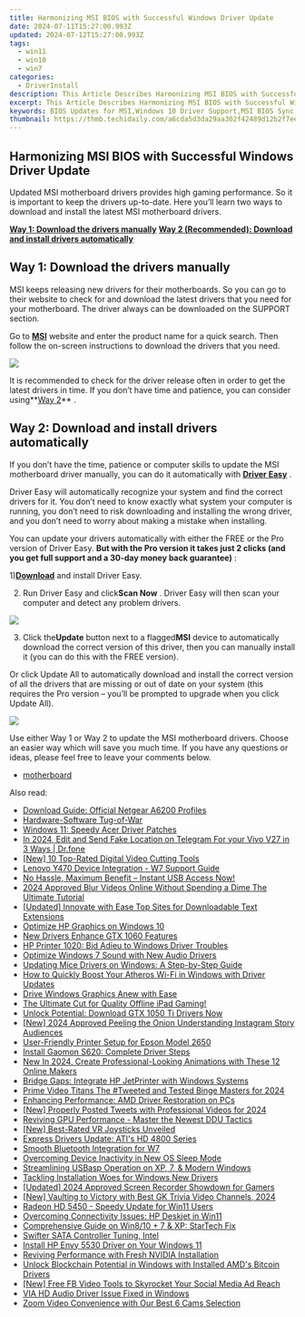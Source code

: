 ```yaml
---
title: Harmonizing MSI BIOS with Successful Windows Driver Update
date: 2024-07-11T15:27:00.993Z
updated: 2024-07-12T15:27:00.993Z
tags:
  - win11
  - win10
  - win7
categories:
  - DriverInstall
description: This Article Describes Harmonizing MSI BIOS with Successful Windows Driver Update
excerpt: This Article Describes Harmonizing MSI BIOS with Successful Windows Driver Update
keywords: BIOS Updates for MSI,Windows 10 Driver Support,MSI BIOS Sync,Windows Driver Update Guide,Successful PC Updates,Compatible BIOS with Windows Drivers,Optimize MSI and Windows 10 Integration
thumbnail: https://thmb.techidaily.com/a6cda5d3da29aa302f42489d12b2f7ee98a977d6c686fb1e190a7cb786bdcbab.jpg
---
```


## Harmonizing MSI BIOS with Successful Windows Driver Update

 Updated MSI motherboard drivers provides high gaming performance. So it is important to keep the drivers up-to-date. Here you’ll learn two ways to download and install the latest MSI motherboard drivers.

**[Way 1: Download the drivers manually](#way1)**
**[Way 2 (Recommended): Download and install drivers automatically](#way2)**

## Way 1: Download the drivers manually

 MSI keeps releasing new drivers for their motherboards. So you can go to their website to check for and download the latest drivers that you need for your motherboard. The driver always can be downloaded on the SUPPORT section.

 Go to [**MSI**](https://us.msi.com/support/) website and enter the product name for a quick search. Then follow the on-screen instructions to download the drivers that you need.

![](https://images.drivereasy.com/wp-content/uploads/2017/05/img_59265d4b05f3d.jpg)

 It is recommended to check for the driver release often in order to get the latest drivers in time. If you don’t have time and patience, you can consider using**[Way 2](#way2)** .

## Way 2: Download and install drivers automatically

 If you don’t have the time, patience or computer skills to update the MSI motherboard driver manually, you can do it automatically with **[Driver Easy](https://tools.techidaily.com/drivereasy/download/)**  .

 Driver Easy will automatically recognize your system and find the correct drivers for it. You don’t need to know exactly what system your computer is running, you don’t need to risk downloading and installing the wrong driver, and you don’t need to worry about making a mistake when installing.

 You can update your drivers automatically with either the FREE or the Pro version of Driver Easy. **But with the Pro version it takes just 2 clicks (and you get full support and a 30-day money back guarantee)** :

 1)[**Download**](https://tools.techidaily.com/drivereasy/download/) and install Driver Easy.

 2) Run Driver Easy and click**Scan Now** . Driver Easy will then scan your computer and detect any problem drivers.

![](https://images.drivereasy.com/wp-content/uploads/2017/05/img_592677832d340.png)

 3) Click the**Update** button next to a flagged**MSI** device to automatically download the correct version of this driver, then you can manually install it (you can do this with the FREE version).

 Or click Update All to automatically download and install the correct version of all the drivers that are missing or out of date on your system (this requires the Pro version – you’ll be prompted to upgrade when you click Update All).

![](https://images.drivereasy.com/wp-content/uploads/2017/05/img_5926793a79791.jpg)

 Use either Way 1 or Way 2 to update the MSI motherboard drivers. Choose an easier way which will save you much time. If you have any questions or ideas, please feel free to leave your comments below.

* [motherboard](https://store.drivereasy.com/order/cart.php?PRODS=4731822&QTY=1&AFFILIATE=108875)

<ins class="adsbygoogle"
     style="display:block"
     data-ad-format="autorelaxed"
     data-ad-client="ca-pub-7571918770474297"
     data-ad-slot="1223367746"></ins>



<ins class="adsbygoogle"
     style="display:block"
     data-ad-client="ca-pub-7571918770474297"
     data-ad-slot="8358498916"
     data-ad-format="auto"
     data-full-width-responsive="true"></ins>



<span class="atpl-alsoreadstyle">Also read:</span>
<div><ul>
<li><a href="https://driver-install.techidaily.com/download-guide-official-netgear-a6200-profiles/"><u>Download Guide: Official Netgear A6200 Profiles</u></a></li>
<li><a href="https://driver-install.techidaily.com/hardware-software-tug-of-war/"><u>Hardware-Software Tug-of-War</u></a></li>
<li><a href="https://driver-install.techidaily.com/windows-11-speedy-acer-driver-patches/"><u>Windows 11: Speedy Acer Driver Patches</u></a></li>
<li><a href="https://location-social.techidaily.com/in-2024-edit-and-send-fake-location-on-telegram-for-your-vivo-v27-in-3-ways-drfone-by-drfone-virtual-android/"><u>In 2024, Edit and Send Fake Location on Telegram For your Vivo V27 in 3 Ways | Dr.fone</u></a></li>
<li><a href="https://youtube-videos.techidaily.com/new-10-top-rated-digital-video-cutting-tools/"><u>[New] 10 Top-Rated Digital Video Cutting Tools</u></a></li>
<li><a href="https://driver-install.techidaily.com/lenovo-y470-device-integration-w7-support-guide/"><u>Lenovo Y470 Device Integration - W7 Support Guide</u></a></li>
<li><a href="https://driver-install.techidaily.com/no-hassle-maximum-benefit-instant-usb-access-now/"><u>No Hassle, Maximum Benefit – Instant USB Access Now!</u></a></li>
<li><a href="https://ai-vdieo-software.techidaily.com/2024-approved-blur-videos-online-without-spending-a-dime-the-ultimate-tutorial/"><u>2024 Approved Blur Videos Online Without Spending a Dime The Ultimate Tutorial</u></a></li>
<li><a href="https://some-knowledge.techidaily.com/updated-innovate-with-ease-top-sites-for-downloadable-text-extensions/"><u>[Updated] Innovate with Ease  Top Sites for Downloadable Text Extensions</u></a></li>
<li><a href="https://driver-install.techidaily.com/optimize-hp-graphics-on-windows-10/"><u>Optimize HP Graphics on Windows 10</u></a></li>
<li><a href="https://driver-install.techidaily.com/new-drivers-enhance-gtx-1060-features/"><u>New Drivers Enhance GTX 1060 Features</u></a></li>
<li><a href="https://driver-install.techidaily.com/hp-printer-1020-bid-adieu-to-windows-driver-troubles/"><u>HP Printer 1020: Bid Adieu to Windows Driver Troubles</u></a></li>
<li><a href="https://driver-install.techidaily.com/optimize-windows-7-sound-with-new-audio-drivers/"><u>Optimize Windows 7 Sound with New Audio Drivers</u></a></li>
<li><a href="https://driver-install.techidaily.com/updating-mice-drivers-on-windows-a-step-by-step-guide/"><u>Updating Mice Drivers on Windows: A Step-by-Step Guide</u></a></li>
<li><a href="https://driver-install.techidaily.com/how-to-quickly-boost-your-atheros-wi-fi-in-windows-with-driver-updates/"><u>How to Quickly Boost Your Atheros Wi-Fi in Windows with Driver Updates</u></a></li>
<li><a href="https://driver-install.techidaily.com/drive-windows-graphics-anew-with-ease/"><u>Drive Windows Graphics Anew with Ease</u></a></li>
<li><a href="https://on-screen-recording.techidaily.com/1715701125640-the-ultimate-cut-for-quality-offline-ipad-gaming/"><u>The Ultimate Cut for Quality Offline iPad Gaming!</u></a></li>
<li><a href="https://driver-install.techidaily.com/unlock-potential-download-gtx-1050-ti-drivers-now/"><u>Unlock Potential: Download GTX 1050 Ti Drivers Now</u></a></li>
<li><a href="https://instagram-video-files.techidaily.com/new-2024-approved-peeling-the-onion-understanding-instagram-story-audiences/"><u>[New] 2024 Approved  Peeling the Onion  Understanding Instagram Story Audiences</u></a></li>
<li><a href="https://driver-install.techidaily.com/user-friendly-printer-setup-for-epson-model-2650/"><u>User-Friendly Printer Setup for Epson Model 2650</u></a></li>
<li><a href="https://driver-install.techidaily.com/install-gaomon-s620-complete-driver-steps/"><u>Install Gaomon S620: Complete Driver Steps</u></a></li>
<li><a href="https://video-ai-editor.techidaily.com/new-in-2024-create-professional-looking-animations-with-these-12-online-makers/"><u>New In 2024, Create Professional-Looking Animations with These 12 Online Makers</u></a></li>
<li><a href="https://driver-install.techidaily.com/bridge-gaps-integrate-hp-jetprinter-with-windows-systems/"><u>Bridge Gaps: Integrate HP JetPrinter with Windows Systems</u></a></li>
<li><a href="https://twitter-clips.techidaily.com/prime-video-titans-the-tweeted-and-tested-binge-masters-for-2024/"><u>Prime Video Titans  The #Tweeted and Tested Binge Masters for 2024</u></a></li>
<li><a href="https://driver-install.techidaily.com/enhancing-performance-amd-driver-restoration-on-pcs/"><u>Enhancing Performance: AMD Driver Restoration on PCs</u></a></li>
<li><a href="https://twitter-videos.techidaily.com/new-properly-posted-tweets-with-professional-videos-for-2024/"><u>[New] Properly Posted Tweets with Professional Videos for 2024</u></a></li>
<li><a href="https://driver-install.techidaily.com/reviving-gpu-performance-master-the-newest-ddu-tactics/"><u>Reviving GPU Performance - Master the Newest DDU Tactics</u></a></li>
<li><a href="https://article-knowledge.techidaily.com/new-best-rated-vr-joysticks-unveiled/"><u>[New] Best-Rated VR Joysticks Unveiled</u></a></li>
<li><a href="https://driver-install.techidaily.com/express-drivers-update-atis-hd-4800-series/"><u>Express Drivers Update: ATI's HD 4800 Series</u></a></li>
<li><a href="https://driver-install.techidaily.com/smooth-bluetooth-integration-for-w7/"><u>Smooth Bluetooth Integration for W7</u></a></li>
<li><a href="https://win11-tips.techidaily.com/overcoming-device-inactivity-in-new-os-sleep-mode/"><u>Overcoming Device Inactivity in New OS Sleep Mode</u></a></li>
<li><a href="https://driver-install.techidaily.com/streamlining-usbasp-operation-on-xp-7-and-modern-windows/"><u>Streamlining USBasp Operation on XP, 7, & Modern Windows</u></a></li>
<li><a href="https://driver-install.techidaily.com/tackling-installation-woes-for-windows-new-drivers/"><u>Tackling Installation Woes for Windows New Drivers</u></a></li>
<li><a href="https://visual-screen-recording.techidaily.com/updated-2024-approved-screen-recorder-showdown-for-gamers/"><u>[Updated] 2024 Approved  Screen Recorder Showdown for Gamers</u></a></li>
<li><a href="https://some-approaches.techidaily.com/new-vaulting-to-victory-with-best-gk-trivia-video-channels-2024/"><u>[New] Vaulting to Victory with Best GK Trivia Video Channels, 2024</u></a></li>
<li><a href="https://driver-install.techidaily.com/radeon-hd-5450-speedy-update-for-win11-users/"><u>Radeon HD 5450 - Speedy Update for Win11 Users</u></a></li>
<li><a href="https://driver-install.techidaily.com/overcoming-connectivity-issues-hp-deskjet-in-win11/"><u>Overcoming Connectivity Issues: HP Deskjet in Win11</u></a></li>
<li><a href="https://driver-install.techidaily.com/comprehensive-guide-on-win810-plus-7-and-xp-startech-fix/"><u>Comprehensive Guide on Win8/10 + 7 & XP: StarTech Fix</u></a></li>
<li><a href="https://driver-install.techidaily.com/swifter-sata-controller-tuning-intel/"><u>Swifter SATA Controller Tuning, Intel</u></a></li>
<li><a href="https://driver-install.techidaily.com/install-hp-envy-5530-driver-on-your-windows-11/"><u>Install HP Envy 5530 Driver on Your Windows 11</u></a></li>
<li><a href="https://driver-install.techidaily.com/reviving-performance-with-fresh-nvidia-installation/"><u>Reviving Performance with Fresh NVIDIA Installation</u></a></li>
<li><a href="https://driver-install.techidaily.com/unlock-blockchain-potential-in-windows-with-installed-amds-bitcoin-drivers/"><u>Unlock Blockchain Potential in Windows with Installed AMD's Bitcoin Drivers</u></a></li>
<li><a href="https://facebook-clips.techidaily.com/new-free-fb-video-tools-to-skyrocket-your-social-media-ad-reach/"><u>[New] Free FB Video Tools to Skyrocket Your Social Media Ad Reach</u></a></li>
<li><a href="https://driver-install.techidaily.com/via-hd-audio-driver-issue-fixed-in-windows/"><u>VIA HD Audio Driver Issue Fixed in Windows</u></a></li>
<li><a href="https://extra-resources.techidaily.com/zoom-video-convenience-with-our-best-6-cams-selection/"><u>Zoom Video Convenience with Our Best 6 Cams Selection</u></a></li>
</ul></div>
